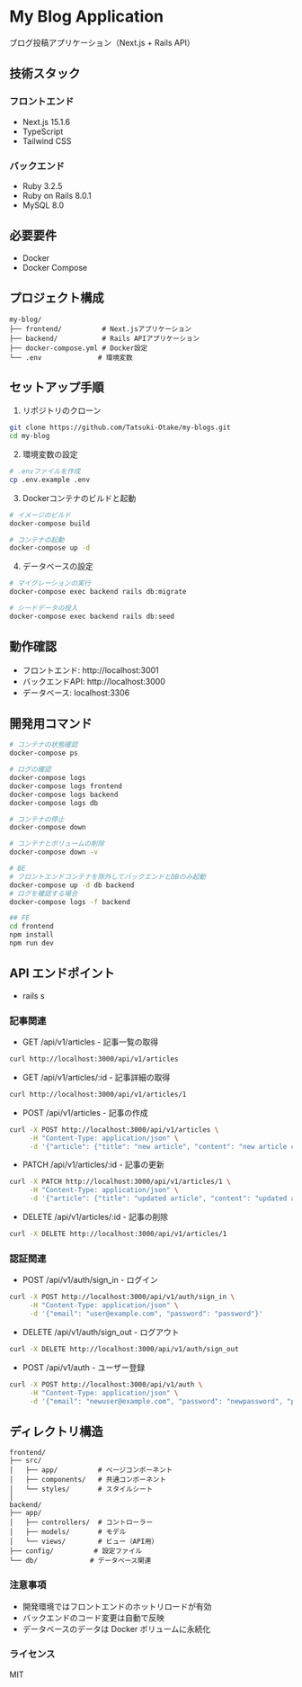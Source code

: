 # My Blog Application

ブログ投稿アプリケーション（Next.js + Rails API）

## 技術スタック

### フロントエンド
- Next.js 15.1.6
- TypeScript
- Tailwind CSS

### バックエンド
- Ruby 3.2.5
- Ruby on Rails 8.0.1
- MySQL 8.0

## 必要要件

- Docker
- Docker Compose

## プロジェクト構成
```
my-blog/
├── frontend/          # Next.jsアプリケーション
├── backend/           # Rails APIアプリケーション
├── docker-compose.yml # Docker設定
└── .env              # 環境変数
```

## セットアップ手順

1. リポジトリのクローン
```bash
git clone https://github.com/Tatsuki-Otake/my-blogs.git
cd my-blog
```

2. 環境変数の設定
```bash
# .envファイルを作成
cp .env.example .env
```

3. Dockerコンテナのビルドと起動
```bash
# イメージのビルド
docker-compose build

# コンテナの起動
docker-compose up -d
```

4. データベースの設定
```bash
# マイグレーションの実行
docker-compose exec backend rails db:migrate

# シードデータの投入
docker-compose exec backend rails db:seed
```

## 動作確認
- フロントエンド: http://localhost:3001
- バックエンドAPI: http://localhost:3000
- データベース: localhost:3306

## 開発用コマンド
```bash
# コンテナの状態確認
docker-compose ps

# ログの確認
docker-compose logs
docker-compose logs frontend
docker-compose logs backend
docker-compose logs db

# コンテナの停止
docker-compose down

# コンテナとボリュームの削除
docker-compose down -v

# BE
# フロントエンドコンテナを除外してバックエンドとDBのみ起動
docker-compose up -d db backend
# ログを確認する場合
docker-compose logs -f backend

## FE
cd frontend
npm install
npm run dev
```

## API エンドポイント
- rails s
### 記事関連

- GET /api/v1/articles - 記事一覧の取得
```bash
curl http://localhost:3000/api/v1/articles
```
- GET /api/v1/articles/:id - 記事詳細の取得
```bash
curl http://localhost:3000/api/v1/articles/1
```
- POST /api/v1/articles - 記事の作成
```bash
curl -X POST http://localhost:3000/api/v1/articles \
     -H "Content-Type: application/json" \
     -d '{"article": {"title": "new article", "content": "new article content"}}'
```
- PATCH /api/v1/articles/:id - 記事の更新
```bash
curl -X PATCH http://localhost:3000/api/v1/articles/1 \
     -H "Content-Type: application/json" \
     -d '{"article": {"title": "updated article", "content": "updated article content"}}'
```
- DELETE /api/v1/articles/:id - 記事の削除
```bash
curl -X DELETE http://localhost:3000/api/v1/articles/1
```

### 認証関連

- POST /api/v1/auth/sign_in - ログイン
```bash
curl -X POST http://localhost:3000/api/v1/auth/sign_in \
     -H "Content-Type: application/json" \
     -d '{"email": "user@example.com", "password": "password"}'
```
- DELETE /api/v1/auth/sign_out - ログアウト
```bash
curl -X DELETE http://localhost:3000/api/v1/auth/sign_out
```
- POST /api/v1/auth - ユーザー登録
```bash
curl -X POST http://localhost:3000/api/v1/auth \
     -H "Content-Type: application/json" \
     -d '{"email": "newuser@example.com", "password": "newpassword", "password_confirmation": "newpassword"}'
```

## ディレクトリ構造
```
frontend/
├── src/
│   ├── app/          # ページコンポーネント
│   ├── components/   # 共通コンポーネント
│   └── styles/       # スタイルシート
│
backend/
├── app/
│   ├── controllers/  # コントローラー
│   ├── models/       # モデル
│   └── views/        # ビュー（API用）
├── config/          # 設定ファイル
└── db/             # データベース関連
```

### 注意事項

- 開発環境ではフロントエンドのホットリロードが有効
- バックエンドのコード変更は自動で反映
- データベースのデータは Docker ボリュームに永続化

### ライセンス
MIT
